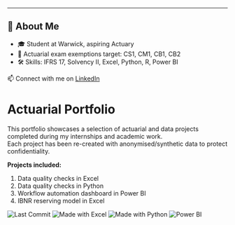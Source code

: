 ---

## 🙋 About Me
- 🎓 Student at Warwick, aspiring Actuary  
- 🎯 Actuarial exam exemptions target: CS1, CM1, CB1, CB2  
- 🛠️ Skills: IFRS 17, Solvency II, Excel, Python, R, Power BI

📫 Connect with me on [LinkedIn](https://www.linkedin.com/in/dheershah01)  

# Actuarial Portfolio

This portfolio showcases a selection of actuarial and data projects completed during my internships and academic work.  
Each project has been re-created with anonymised/synthetic data to protect confidentiality.

**Projects included:**
1. Data quality checks in Excel
2. Data quality checks in Python
3. Workflow automation dashboard in Power BI
4. IBNR reserving model in Excel


![Last Commit](https://img.shields.io/github/last-commit/dheershah01/Actuarial-Portfolio)
![Made with Excel](https://img.shields.io/badge/Made%20with-Excel-green)
![Made with Python](https://img.shields.io/badge/Made%20with-Python-blue)
![Power BI](https://img.shields.io/badge/Power%20BI-Dashboard-yellow)
